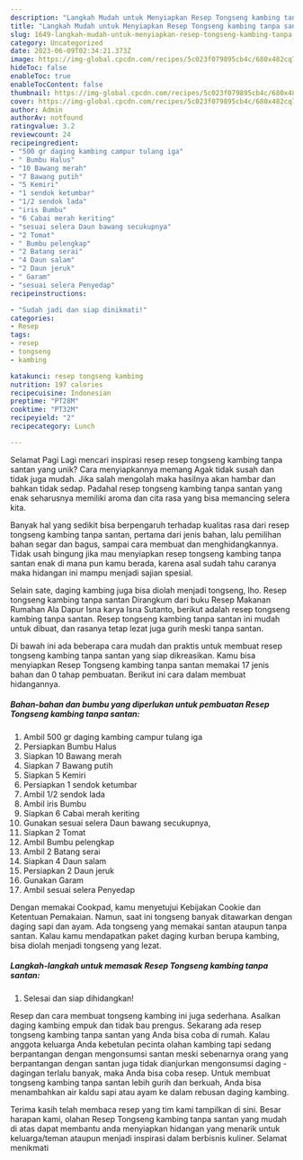 ```yaml
---
description: "Langkah Mudah untuk Menyiapkan Resep Tongseng kambing tanpa santan yang Lezat, Lezat"
title: "Langkah Mudah untuk Menyiapkan Resep Tongseng kambing tanpa santan yang Lezat, Lezat"
slug: 1649-langkah-mudah-untuk-menyiapkan-resep-tongseng-kambing-tanpa-santan-yang-lezat-lezat
category: Uncategorized
date: 2023-06-09T02:34:21.373Z
image: https://img-global.cpcdn.com/recipes/5c023f079895cb4c/680x482cq70/resep-tongseng-kambing-tanpa-santan-foto-resep-utama.jpg
hideToc: false
enableToc: true
enableTocContent: false
thumbnail: https://img-global.cpcdn.com/recipes/5c023f079895cb4c/680x482cq70/resep-tongseng-kambing-tanpa-santan-foto-resep-utama.jpg
cover: https://img-global.cpcdn.com/recipes/5c023f079895cb4c/680x482cq70/resep-tongseng-kambing-tanpa-santan-foto-resep-utama.jpg
author: Admin
authorAv: notfound
ratingvalue: 3.2
reviewcount: 24
recipeingredient:
- "500 gr daging kambing campur tulang iga"
- " Bumbu Halus"
- "10 Bawang merah"
- "7 Bawang putih"
- "5 Kemiri"
- "1 sendok ketumbar"
- "1/2 sendok lada"
- "iris Bumbu"
- "6 Cabai merah keriting"
- "sesuai selera Daun bawang secukupnya"
- "2 Tomat"
- " Bumbu pelengkap"
- "2 Batang serai"
- "4 Daun salam"
- "2 Daun jeruk"
- " Garam"
- "sesuai selera Penyedap"
recipeinstructions:

- "Sudah jadi dan siap dinikmati!"
categories:
- Resep
tags:
- resep
- tongseng
- kambing

katakunci: resep tongseng kambing 
nutrition: 197 calories
recipecuisine: Indonesian
preptime: "PT28M"
cooktime: "PT32M"
recipeyield: "2"
recipecategory: Lunch

---
```



Selamat Pagi Lagi mencari inspirasi resep resep tongseng kambing tanpa santan yang unik? Cara menyiapkannya memang Agak tidak susah dan tidak juga mudah. Jika salah mengolah maka hasilnya akan hambar dan bahkan tidak sedap. Padahal resep tongseng kambing tanpa santan yang enak seharusnya memiliki aroma dan cita rasa yang bisa memancing selera kita.


Banyak hal yang sedikit bisa berpengaruh terhadap kualitas rasa dari resep tongseng kambing tanpa santan, pertama dari jenis bahan, lalu pemilihan bahan segar dan bagus, sampai cara membuat dan menghidangkannya. Tidak usah bingung jika mau menyiapkan resep tongseng kambing tanpa santan enak di mana pun kamu berada, karena asal sudah tahu caranya maka hidangan ini mampu menjadi sajian spesial.

Selain sate, daging kambing juga bisa diolah menjadi tongseng, lho. Resep tongseng kambing tanpa santan Dirangkum dari buku Resep Makanan Rumahan Ala Dapur Isna karya Isna Sutanto, berikut adalah resep tongseng kambing tanpa santan. Resep tongseng kambing tanpa santan ini mudah untuk dibuat, dan rasanya tetap lezat juga gurih meski tanpa santan.


Di bawah ini ada beberapa cara mudah dan praktis untuk membuat resep tongseng kambing tanpa santan yang siap dikreasikan. Kamu bisa menyiapkan Resep Tongseng kambing tanpa santan memakai 17 jenis bahan dan 0 tahap pembuatan. Berikut ini cara dalam membuat hidangannya.

<!--inarticleads1-->

##### Bahan-bahan dan bumbu yang diperlukan untuk pembuatan Resep Tongseng kambing tanpa santan:

1. Ambil 500 gr daging kambing campur tulang iga
1. Persiapkan  Bumbu Halus
1. Siapkan 10 Bawang merah
1. Siapkan 7 Bawang putih
1. Siapkan 5 Kemiri
1. Persiapkan 1 sendok ketumbar
1. Ambil 1/2 sendok lada
1. Ambil iris Bumbu
1. Siapkan 6 Cabai merah keriting
1. Gunakan sesuai selera Daun bawang secukupnya,
1. Siapkan 2 Tomat
1. Ambil  Bumbu pelengkap
1. Ambil 2 Batang serai
1. Siapkan 4 Daun salam
1. Persiapkan 2 Daun jeruk
1. Gunakan  Garam
1. Ambil sesuai selera Penyedap


Dengan memakai Cookpad, kamu menyetujui Kebijakan Cookie dan Ketentuan Pemakaian. Namun, saat ini tongseng banyak ditawarkan dengan daging sapi dan ayam. Ada tongseng yang memakai santan ataupun tanpa santan. Kalau kamu mendapatkan paket daging kurban berupa kambing, bisa diolah menjadi tongseng yang lezat. 

<!--inarticleads2-->

##### Langkah-langkah untuk memasak Resep Tongseng kambing tanpa santan:


1. Selesai dan siap dihidangkan!

Resep dan cara membuat tongseng kambing ini juga sederhana. Asalkan daging kambing empuk dan tidak bau prengus. Sekarang ada resep tongseng kambing tanpa santan yang Anda bisa coba di rumah. Kalau anggota keluarga Anda kebetulan pecinta olahan kambing tapi sedang berpantangan dengan mengonsumsi santan meski sebenarnya orang yang berpantangan dengan santan juga tidak dianjurkan mengonsumsi daging - dagingan terlalu banyak, maka Anda bisa coba resep. Untuk membuat tongseng kambing tanpa santan lebih gurih dan berkuah, Anda bisa menambahkan air kaldu sapi atau ayam ke dalam rebusan daging kambing. 

Terima kasih telah membaca resep yang tim kami tampilkan di sini. Besar harapan kami, olahan Resep Tongseng kambing tanpa santan yang mudah di atas dapat membantu anda menyiapkan hidangan yang menarik untuk keluarga/teman ataupun menjadi inspirasi dalam berbisnis kuliner. Selamat menikmati
